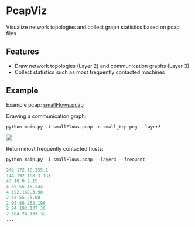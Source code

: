 # PcapViz
Visualize network topologies and collect graph statistics based on pcap files

## Features
- Draw network topologies (Layer 2) and communication graphs (Layer 3)
- Collect statistics such as most frequently contacted machines

## Example
Example pcap: [smallFlows.pcap](http://tcpreplay.appneta.com/wiki/captures.html#smallflows-pcap)

Drawing a communication graph:
```python
python main.py -i smallFlows.pcap -o small_tcp.png --layer3
```
![](http://sungli.de/static/pcapviz/0_small_tcp.png)

Return most frequently contacted hosts:
```python
python main.py -i smallFlows.pcap --layer3 --frequent

242 172.16.255.1
144 192.168.3.131
43 10.0.2.15
4 65.55.15.244
4 192.168.3.90
2 65.55.25.60
2 95.86.252.198
2 24.192.137.36
2 184.24.133.32
...
````